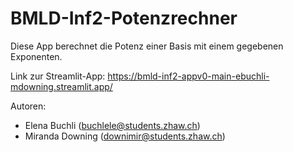 # BMLD-Inf2-Potenzrechner

Diese App berechnet die Potenz einer Basis mit einem gegebenen Exponenten.

Link zur Streamlit-App: https://bmld-inf2-appv0-main-ebuchli-mdowning.streamlit.app/ 

Autoren:
- Elena Buchli (buchlele@students.zhaw.ch)
- Miranda Downing (downimir@students.zhaw.ch)
